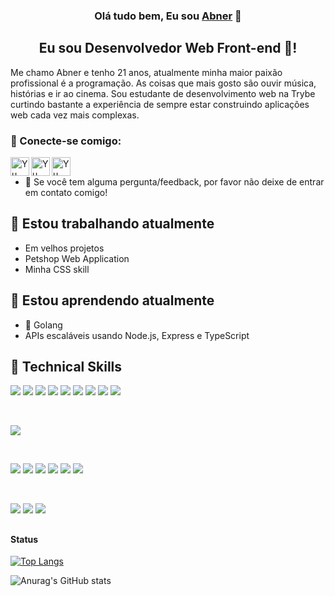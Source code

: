 <h3 align="center">
Olá tudo bem, Eu sou <a href="https://www.yushi.dev/" target="_blank" rel="noreferrer">Abner</a> 👋
</h3>

<h2 align="center">
Eu sou Desenvolvedor Web Front-end 🎨!
</h2> 

Me chamo Abner e tenho 21 anos, atualmente minha maior paixão profissional é a programação. As coisas que mais gosto são ouvir música, histórias e ir ao cinema. Sou estudante de desenvolvimento web na Trybe curtindo bastante a experiência de sempre estar construindo aplicações web cada vez mais complexas.

### 🤝 Conecte-se comigo:

<a href="https://www.linkedin.com/in/abner-sousa/"><img align="left" src="https://raw.githubusercontent.com/yushi1007/yushi1007/main/images/linkedin.svg" alt="Yu Shi | LinkedIn" width="30px"/></a>
<a href="https://www.instagram.com/abnerferreira84/"><img align="left" src="https://raw.githubusercontent.com/yushi1007/yushi1007/main/images/instagram.svg" alt="Yu Shi | Instagram" width="30px"/></a>
<a href="https://wa.me/5585981696043"><img align="left" src="https://cdn-icons.flaticon.com/png/512/3536/premium/3536445.png?token=exp=1655224370~hmac=ea1b593fe6aa649d338c11f7e794dab5" alt="Yu Shi | Medium" width="30px"/></a>
</br>
- 💬 Se você tem alguma pergunta/feedback, por favor não deixe de entrar em contato comigo!

## 🔭 Estou trabalhando atualmente

- Em velhos projetos
- Petshop Web Application
- Minha CSS skill

## 🌱 Estou aprendendo atualmente

- 📱 Golang
- APIs escaláveis usando Node.js, Express e TypeScript

## 💼 Technical Skills

![](https://img.shields.io/badge/Code-React-informational?style=flat&logo=react&color=61DAFB)
![](https://img.shields.io/badge/Code-Redux-informational?style=flat&logo=Redux&color=764ABC)
![](https://img.shields.io/badge/Code-JavaScript-informational?style=flat&logo=JavaScript&color=F7DF1E)
![](https://img.shields.io/badge/Code-HTML5-informational?style=flat&logo=HTML5&color=E34F26)
![](https://img.shields.io/badge/Code-sequelize-informational?style=flat&logo=sequelize&logoColor=blue)
![](https://img.shields.io/badge/Code-Node.js-43853D?style=flat&logo=node.js&logoColor=green)
![](https://img.shields.io/badge/Code-TypeScript-007ACC?style=flat&logo=typescript&logoColor=white)
![](https://img.shields.io/badge/Code-mysql-%2300f.svg?style=flat&logo=mysql&logoColor=white)
![](https://img.shields.io/badge/Code-JWT-black?style=flat&logo=JSON%20web%20tokens)


</br>

![](https://img.shields.io/badge/Style-CSS3-informational?style=flat&logo=CSS3&color=1572B6)


</br>

![](https://img.shields.io/badge/Tools-NPM-informational?style=flat&logo=NPM&color=CB3837)
![](https://img.shields.io/badge/Tools-Heroku-informational?style=flat&logo=Heroku&color=430098)
![](https://img.shields.io/badge/Tools-Netlify-informational?style=flat&logo=netlify&color=00C7B7)
![](https://img.shields.io/badge/Tools-Git-informational?style=flat&logo=Git&color=F05032)
![](https://img.shields.io/badge/Tools-GitHub-informational?style=flat&logo=GitHub&color=181717)
![](https://img.shields.io/badge/Tools-Postman-FF6C37?style=flat&logo=postman&logoColor=white)

</br>

![](https://img.shields.io/badge/Tests-mocha-%238D6748?style=flat&logo=mocha&logoColor=white)
![](https://img.shields.io/badge/Tests-jest-%23C21325?style=flat&logo=jest&logoColor=white)
![](https://img.shields.io/badge/Tests-TestingLibrary-%23E33332?style=flat&logo=testing-library&logoColor=white)

##

#### Status

[![Top Langs](https://github-readme-stats.vercel.app/api/top-langs/?username=abnerferreiradesousa&layout=compact&show_icons=true&theme=dark)](https://github.com/abnerferreiradesousa)

![Anurag's GitHub stats](https://github-readme-stats.vercel.app/api?username=abnerferreiradesousa&show_icons=true&theme=dark)

